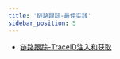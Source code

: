 ```yaml
---
title: '链路跟踪-最佳实践'
sidebar_position: 5
---
```


- [链路跟踪-TraceID注入和获取](output/goframe-v2.5-md/微服务开发/服务链路跟踪/链路跟踪-最佳实践/链路跟踪-TraceID注入和获取)